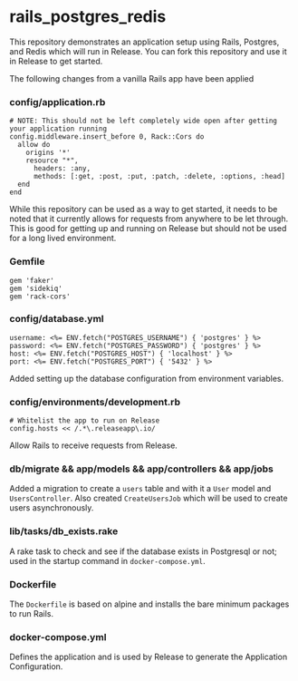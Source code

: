 # rails_postgres_redis
 
This repository demonstrates an application setup using Rails, Postgres, and Redis which will run in Release. You can fork this repository and use it in Release to get started.

The following changes from a vanilla Rails app have been applied


### config/application.rb

```
# NOTE: This should not be left completely wide open after getting your application running
config.middleware.insert_before 0, Rack::Cors do
  allow do
    origins '*'
    resource "*",
      headers: :any,
      methods: [:get, :post, :put, :patch, :delete, :options, :head]
  end
end
```

While this repository can be used as a way to get started, it needs to be noted that it currently
allows for requests from anywhere to be let through. This is good for getting up and running on Release
but should not be used for a long lived environment.

### Gemfile

```
gem 'faker'
gem 'sidekiq'
gem 'rack-cors'
```

### config/database.yml

```
username: <%= ENV.fetch("POSTGRES_USERNAME") { 'postgres' } %>
password: <%= ENV.fetch("POSTGRES_PASSWORD") { 'postgres' } %>
host: <%= ENV.fetch("POSTGRES_HOST") { 'localhost' } %>
port: <%= ENV.fetch("POSTGRES_PORT") { '5432' } %>
```

Added setting up the database configuration from environment variables.

### config/environments/development.rb

```
# Whitelist the app to run on Release
config.hosts << /.*\.releaseapp\.io/
```

Allow Rails to receive requests from Release.

### db/migrate && app/models && app/controllers && app/jobs

Added a migration to create a `users` table and with it a `User` model and `UsersController`. Also 
created `CreateUsersJob` which will be used to create users asynchronously.


### lib/tasks/db_exists.rake

A rake task to check and see if the database exists in Postgresql or not; used in the startup
command in `docker-compose.yml`.

### Dockerfile

The `Dockerfile` is based on alpine and installs the bare minimum packages to run Rails.

### docker-compose.yml

Defines the application and is used by Release to generate the Application Configuration.
